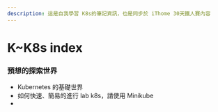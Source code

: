 ```yaml
---
description: 這是自我學習 K8s的筆記資訊，也是同步於 iThome 30天鐵人賽內容
---
```


# K~K8s index

### 預想的探索世界

* Kubernetes 的基礎世界
* 如何快速、簡易的進行 lab k8s，請使用 Minikube
* 
